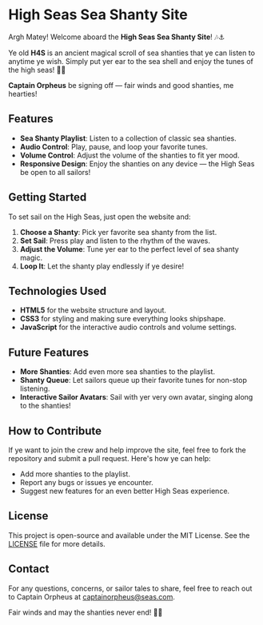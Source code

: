 
# High Seas Sea Shanty Site

Argh Matey! Welcome aboard the **High Seas Sea Shanty Site**! 🎶⚓

Ye old **H4S** is an ancient magical scroll of sea shanties that ye can listen to anytime ye wish. Simply put yer ear to the sea shell and enjoy the tunes of the high seas! 🏴‍☠️

**Captain Orpheus** be signing off — fair winds and good shanties, me hearties!

## Features

- **Sea Shanty Playlist**: Listen to a collection of classic sea shanties.
- **Audio Control**: Play, pause, and loop your favorite tunes.
- **Volume Control**: Adjust the volume of the shanties to fit yer mood.
- **Responsive Design**: Enjoy the shanties on any device — the High Seas be open to all sailors!

## Getting Started

To set sail on the High Seas, just open the website and:

1. **Choose a Shanty**: Pick yer favorite sea shanty from the list.
2. **Set Sail**: Press play and listen to the rhythm of the waves.
3. **Adjust the Volume**: Tune yer ear to the perfect level of sea shanty magic.
4. **Loop It**: Let the shanty play endlessly if ye desire!

## Technologies Used

- **HTML5** for the website structure and layout.
- **CSS3** for styling and making sure everything looks shipshape.
- **JavaScript** for the interactive audio controls and volume settings.

## Future Features

- **More Shanties**: Add even more sea shanties to the playlist.
- **Shanty Queue**: Let sailors queue up their favorite tunes for non-stop listening.
- **Interactive Sailor Avatars**: Sail with yer very own avatar, singing along to the shanties!

## How to Contribute

If ye want to join the crew and help improve the site, feel free to fork the repository and submit a pull request. Here's how ye can help:

- Add more shanties to the playlist.
- Report any bugs or issues ye encounter.
- Suggest new features for an even better High Seas experience.

## License

This project is open-source and available under the MIT License. See the [LICENSE](LICENSE) file for more details.

## Contact

For any questions, concerns, or sailor tales to share, feel free to reach out to Captain Orpheus at [captainorpheus@seas.com](mailto:captainorpheus@seas.com).

Fair winds and may the shanties never end! 🌊🎶
